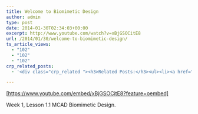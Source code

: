 ```yaml
---
title: Welcome to Biomimetic Design
author: admin
type: post
date: 2014-01-30T02:34:03+00:00
excerpt: http://www.youtube.com/watch?v=xBjGSOCitE8
url: /2014/01/30/welcome-to-biomimetic-design/
ts_article_views:
  - "102"
  - "102"
  - "102"
crp_related_posts:
  - '<div class="crp_related "><h3>Related Posts:</h3><ul><li><a href="https://scdhub.org/2017/06/11/lead-contamination-beyond-flint-drinking-water-and-childrens-health/"    ><img src="https://scdhub.org/wp-content/uploads/2017/06/Screen-Shot-2017-06-10-at-10.17.39-PM-150x150.png" alt="Lead Contamination Beyond Flint: Drinking Water and Children&#8217;s Health" title="Lead Contamination Beyond Flint: Drinking Water and Children&#8217;s Health" width="150" height="150" class="crp_thumb crp_featured" /><span class="crp_title">Lead Contamination Beyond Flint: Drinking Water and&hellip;</span></a></li><li><a href="https://scdhub.org/2017/12/13/rapid-sand-filters/"    ><img src="https://scdhub.org/wp-content/uploads/2017/12/rapid-sand-filters-1-150x150.jpg" alt="Rapid Sand Filters" title="Rapid Sand Filters" width="150" height="150" class="crp_thumb crp_featured" /><span class="crp_title">Rapid Sand Filters</span></a></li><li><a href="https://scdhub.org/2017/06/10/harvard-public-health-the-minnesota-measles-outbreak/"    ><img src="https://scdhub.org/wp-content/uploads/2017/06/Screen-Shot-2017-06-10-at-5.55.48-PM-150x150.png" alt="Harvard Public Health: The Minnesota measles outbreak" title="Harvard Public Health: The Minnesota measles outbreak" width="150" height="150" class="crp_thumb crp_featured" /><span class="crp_title">Harvard Public Health: The Minnesota measles outbreak</span></a></li><li><a href="https://scdhub.org/2017/06/11/harvard-public-health-april-20-2017-harnessing-data-to-improve-health/"    ><img src="https://scdhub.org/wp-content/uploads/2017/06/Screen-Shot-2017-06-10-at-5.55.48-PM-150x150.png" alt="Harnessing data to improve health" title="Harnessing data to improve health" width="150" height="150" class="crp_thumb crp_featured" /><span class="crp_title">Harnessing data to improve health</span></a></li><li><a href="https://scdhub.org/2017/05/31/colorado-homeless-outloud/"    ><img src="https://scdhub.org/wp-content/uploads/2017/05/Screen-Shot-2017-06-08-at-3.02.26-PM-150x150.png" alt="Denver Homeless Outloud" title="Denver Homeless Outloud" width="150" height="150" class="crp_thumb crp_featured" /><span class="crp_title">Denver Homeless Outloud</span></a></li><li><a href="https://scdhub.org/2017/06/28/tiny-homes/"    ><img src="https://scdhub.org/wp-content/uploads/2017/06/dignity-roller-pods-150x150.jpg" alt="Tiny Homes and Roller Pods Gain Momentum" title="Tiny Homes and Roller Pods Gain Momentum" width="150" height="150" class="crp_thumb crp_featured" /><span class="crp_title">Tiny Homes and Roller Pods Gain Momentum</span></a></li></ul><div class="crp_clear"></div></div>'

---
```

[https://www.youtube.com/embed/xBjGSOCitE8?feature=oembed] 

Week 1, Lesson 1.1 MCAD Biomimetic Design.